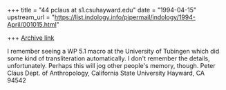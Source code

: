 +++
title = "44 pclaus at s1.csuhayward.edu"
date = "1994-04-15"
upstream_url = "https://list.indology.info/pipermail/indology/1994-April/001015.html"

+++
[Archive link](https://list.indology.info/pipermail/indology/1994-April/001015.html)

I remember seeing a WP 5.1 macro at the University of Tubingen which did
some kind of transliteration automatically.  I don't remember the details,
unfortunately. Perhaps this will jog other people's memory, though.
Peter Claus
Dept. of Anthropology, California State University Hayward, CA   94542





